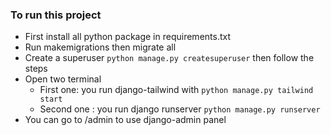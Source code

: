 ### To run this project

* First install all python package in requirements.txt
* Run makemigrations then migrate all
* Create a superuser ``` python manage.py createsuperuser ``` then follow the steps
* Open two terminal
  * First one: you run django-tailwind with ``` python manage.py tailwind start ```
  * Second one : you run django runserver ``` python manage.py runserver ```
* You can go to /admin to use django-admin panel